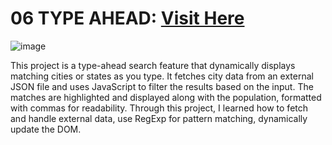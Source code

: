 ﻿# 06 TYPE AHEAD: <a target="_blank" href="https://06-type-ahead-iota.vercel.app/">Visit Here</a>

![image](https://github.com/user-attachments/assets/e5788644-e06c-4216-aaea-4766e1570d58)

This project is a type-ahead search feature that dynamically displays matching cities or states as you type. It fetches city data from an external JSON file and uses JavaScript to filter the results based on the input. The matches are highlighted and displayed along with the population, formatted with commas for readability. Through this project, I learned how to fetch and handle external data, use RegExp for pattern matching, dynamically update the DOM.
